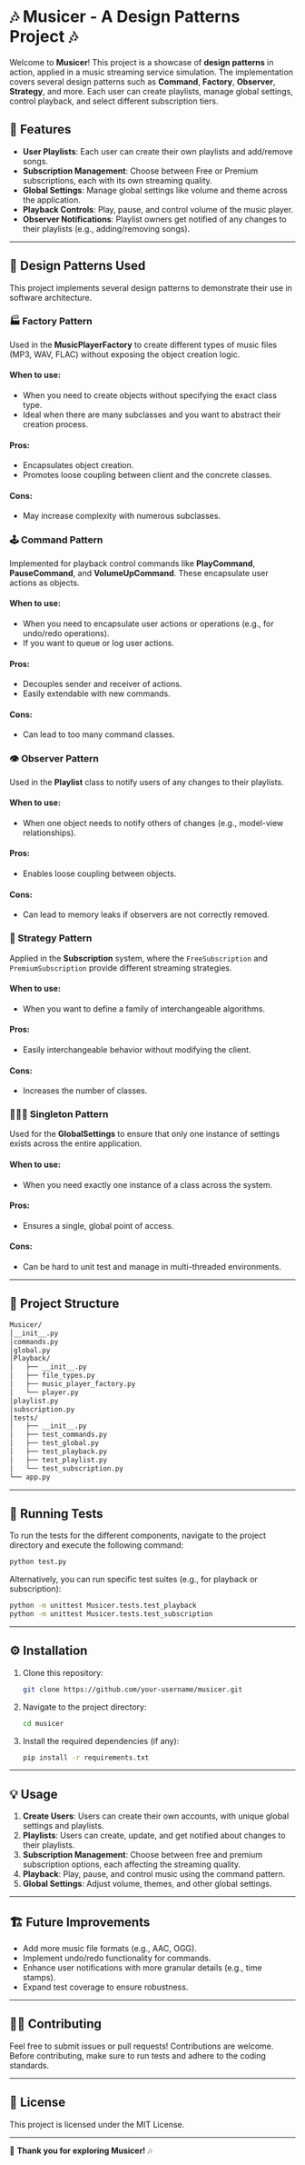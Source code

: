 # 🎶 Musicer - A Design Patterns Project 🎶

Welcome to **Musicer**! This project is a showcase of **design patterns** in action, applied in a music streaming service simulation. The implementation covers several design patterns such as **Command**, **Factory**, **Observer**, **Strategy**, and more. Each user can create playlists, manage global settings, control playback, and select different subscription tiers.

## 🚀 Features

- **User Playlists**: Each user can create their own playlists and add/remove songs.
- **Subscription Management**: Choose between Free or Premium subscriptions, each with its own streaming quality.
- **Global Settings**: Manage global settings like volume and theme across the application.
- **Playback Controls**: Play, pause, and control volume of the music player.
- **Observer Notifications**: Playlist owners get notified of any changes to their playlists (e.g., adding/removing songs).

---

## 🎨 Design Patterns Used

This project implements several design patterns to demonstrate their use in software architecture.

### 🏭 Factory Pattern

Used in the **MusicPlayerFactory** to create different types of music files (MP3, WAV, FLAC) without exposing the object creation logic.

#### When to use:

- When you need to create objects without specifying the exact class type.
- Ideal when there are many subclasses and you want to abstract their creation process.

#### Pros:

- Encapsulates object creation.
- Promotes loose coupling between client and the concrete classes.

#### Cons:

- May increase complexity with numerous subclasses.

### 🕹️ Command Pattern

Implemented for playback control commands like **PlayCommand**, **PauseCommand**, and **VolumeUpCommand**. These encapsulate user actions as objects.

#### When to use:

- When you need to encapsulate user actions or operations (e.g., for undo/redo operations).
- If you want to queue or log user actions.

#### Pros:

- Decouples sender and receiver of actions.
- Easily extendable with new commands.

#### Cons:

- Can lead to too many command classes.

### 👁️ Observer Pattern

Used in the **Playlist** class to notify users of any changes to their playlists.

#### When to use:

- When one object needs to notify others of changes (e.g., model-view relationships).

#### Pros:

- Enables loose coupling between objects.

#### Cons:

- Can lead to memory leaks if observers are not correctly removed.

### 🎯 Strategy Pattern

Applied in the **Subscription** system, where the `FreeSubscription` and `PremiumSubscription` provide different streaming strategies.

#### When to use:

- When you want to define a family of interchangeable algorithms.

#### Pros:

- Easily interchangeable behavior without modifying the client.

#### Cons:

- Increases the number of classes.

### 🧑‍🤝‍🧑 Singleton Pattern

Used for the **GlobalSettings** to ensure that only one instance of settings exists across the entire application.

#### When to use:

- When you need exactly one instance of a class across the system.

#### Pros:

- Ensures a single, global point of access.

#### Cons:

- Can be hard to unit test and manage in multi-threaded environments.

---

## 📂 Project Structure

```bash
Musicer/
│__init__.py
│commands.py
│global.py
│Playback/
│   ├── __init__.py
│   ├── file_types.py
│   ├── music_player_factory.py
│   └── player.py
│playlist.py
│subscription.py
│tests/
│   ├── __init__.py
│   ├── test_commands.py
│   ├── test_global.py
│   ├── test_playback.py
│   ├── test_playlist.py
│   └── test_subscription.py
└── app.py
```

---

## 🧪 Running Tests

To run the tests for the different components, navigate to the project directory and execute the following command:

```bash
python test.py
```

Alternatively, you can run specific test suites (e.g., for playback or subscription):

```bash
python -m unittest Musicer.tests.test_playback
python -m unittest Musicer.tests.test_subscription
```

---

## ⚙️ Installation

1. Clone this repository:

   ```bash
   git clone https://github.com/your-username/musicer.git
   ```

2. Navigate to the project directory:

   ```bash
   cd musicer
   ```

3. Install the required dependencies (if any):

   ```bash
   pip install -r requirements.txt
   ```

---

## 💡 Usage

1. **Create Users**: Users can create their own accounts, with unique global settings and playlists.
2. **Playlists**: Users can create, update, and get notified about changes to their playlists.
3. **Subscription Management**: Choose between free and premium subscription options, each affecting the streaming quality.
4. **Playback**: Play, pause, and control music using the command pattern.
5. **Global Settings**: Adjust volume, themes, and other global settings.

---

## 🏗️ Future Improvements

- Add more music file formats (e.g., AAC, OGG).
- Implement undo/redo functionality for commands.
- Enhance user notifications with more granular details (e.g., time stamps).
- Expand test coverage to ensure robustness.

---

## 🧑‍💻 Contributing

Feel free to submit issues or pull requests! Contributions are welcome. Before contributing, make sure to run tests and adhere to the coding standards.

---

## 📜 License

This project is licensed under the MIT License.

---

🎉 **Thank you for exploring Musicer!** 🎶
